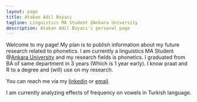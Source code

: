 ```yaml
---
layout: page
title: Atakan Adil Boyacı
tagline: Linguistics MA Student @Ankara University
description: Atakan Adil Boyacı's personal page
---
```


Welcome to my page! My plan is to publish information about my future research related to phonetics. 
I am currently a linguistics MA Student @[Ankara University](http://linguistics.ankara.edu.tr) and my research fields is phonetics. I graduated from BA of same department in 3 years (Which is 1 year early). I know praat and R to a degree and (will) use on my research.

You can reach me via my [linkedin](https://www.linkedin.com/in/atakanadil/) or [email](mailto:aaboyaci@ankara.edu.tr). 

I am currently analyzing effects of frequency on vowels in Turkish language.


